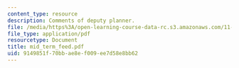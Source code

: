 ```yaml
---
content_type: resource
description: Comments of deputy planner.
file: /media/https%3A/open-learning-course-data-rc.s3.amazonaws.com/11-952-foshan-china-workshop-spring-2004/9149851f70bbae8ef009ee7d58e8bb62_mid_term_feed.pdf
file_type: application/pdf
resourcetype: Document
title: mid_term_feed.pdf
uid: 9149851f-70bb-ae8e-f009-ee7d58e8bb62
---
```

